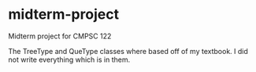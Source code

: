 # midterm-project
Midterm project for CMPSC 122

The TreeType and QueType classes where based off of my textbook. I did not write everything which is in them.

